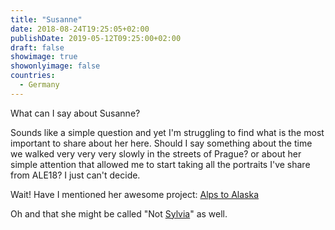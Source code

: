 ```yaml
---
title: "Susanne"
date: 2018-08-24T19:25:05+02:00
publishDate: 2019-05-12T09:25:00+02:00
draft: false
showimage: true
showonlyimage: false
countries:
  - Germany
---
```

What can I say about Susanne?
<!--more-->

Sounds like a simple question and yet I'm struggling to find what is the most important to share about her here. Should I say something about the time we walked very very very slowly in the streets of Prague? or about her simple attention that allowed me to start taking all the portraits I've share from ALE18? I just can't decide.

Wait! Have I mentioned her awesome project: [Alps to Alaska](https://www.alps2alaska.com/)

Oh and that she might be called "Not [Sylvia](/portfolio/ale18/sylvia/)" as well.
